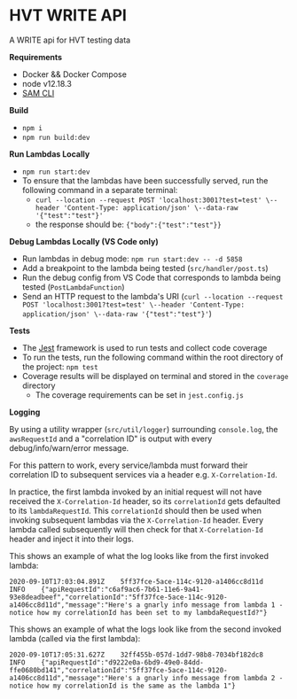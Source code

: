 # HVT WRITE API

A WRITE api for HVT testing data 

**Requirements**

- Docker && Docker Compose
- node v12.18.3
- [SAM CLI](https://docs.aws.amazon.com/serverless-application-model/latest/developerguide/serverless-sam-cli-install.html)


**Build**

- `npm i`
- `npm run build:dev`


**Run Lambdas Locally**

- `npm run start:dev`
- To ensure that the lambdas have been successfully served, run the following command in a separate terminal:
    - `curl --location --request POST 'localhost:3001?test=test' \--header 'Content-Type: application/json' \--data-raw '{"test":"test"}'`
    - the response should be: `{"body":{"test":"test"}}`


**Debug Lambdas Locally (VS Code only)**

- Run lambdas in debug mode: `npm run start:dev -- -d 5858`
- Add a breakpoint to the lambda being tested (`src/handler/post.ts`)
- Run the debug config from VS Code that corresponds to lambda being tested (`PostLambdaFunction`)
- Send an HTTP request to the lambda's URI (`curl --location --request POST 'localhost:3001?test=test' \--header 'Content-Type: application/json' \--data-raw '{"test":"test"}'`)


**Tests**

- The [Jest](https://jestjs.io/) framework is used to run tests and collect code coverage
- To run the tests, run the following command within the root directory of the project: `npm test`
- Coverage results will be displayed on terminal and stored in the `coverage` directory
    - The coverage requirements can be set in `jest.config.js`


**Logging**

By using a utility wrapper (`src/util/logger`) surrounding `console.log`, the `awsRequestId` and a "correlation ID" is output with every debug/info/warn/error message.

For this pattern to work, every service/lambda must forward their correlation ID to subsequent services via a header e.g. `X-Correlation-Id`. 

In practice, the first lambda invoked by an initial request will not have received the `X-Correlation-Id` header, so its `correlationId` gets defaulted to its `lambdaRequestId`.
This `correlationId` should then be used when invoking subsequent lambdas via the `X-Correlation-Id` header.
Every lambda called subsequently will then check for that `X-Correlation-Id` header and inject it into their logs.

This shows an example of what the log looks like from the first invoked lambda:
```
2020-09-10T17:03:04.891Z	5ff37fce-5ace-114c-9120-a1406cc8d11d	INFO	{"apiRequestId":"c6af9ac6-7b61-11e6-9a41-93e8deadbeef","correlationId":"5ff37fce-5ace-114c-9120-a1406cc8d11d","message":"Here's a gnarly info message from lambda 1 - notice how my correlationId has been set to my lambdaRequestId?"}
```
This shows an example of what the logs look like from the second invoked lambda (called via the first lambda):
```
2020-09-10T17:05:31.627Z	32ff455b-057d-1dd7-98b8-7034bf182dc8	INFO	{"apiRequestId":"d9222e0a-6bd9-49e0-84dd-ffe0680bd141","correlationId":"5ff37fce-5ace-114c-9120-a1406cc8d11d","message":"Here's a gnarly info message from lambda 2 - notice how my correlationId is the same as the lambda 1"}
```
